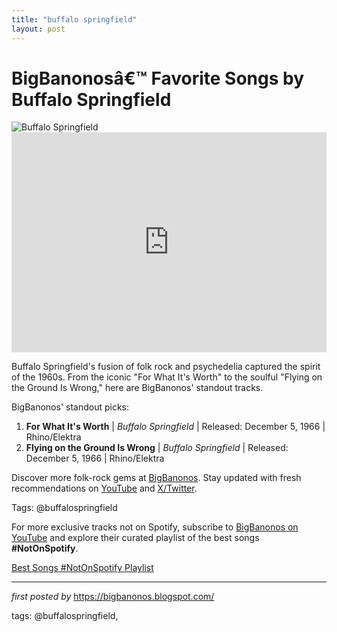 ```yaml
---
title: "buffalo springfield"
layout: post
---
```

<!-- Title of the Post -->
<h1 >BigBanonosâ€™ Favorite Songs by Buffalo Springfield</h1> <!-- Featured Image -->
<div > <img src="https://i.scdn.co/image/ab67616d0000b273d231bd1716b71b6444e25f89" alt="Buffalo Springfield">
</div> <!-- Spotify Embed -->
<div > <iframe src="https://open.spotify.com/embed/playlist/5RdUfgaaY8u7GNLXkRxTww?utm_source=generator" width="100%" height="352" frameBorder="0" allowfullscreen="" allow="autoplay; clipboard-write; encrypted-media; fullscreen; picture-in-picture" loading="lazy"></iframe>
</div> <!-- Introductory Text -->
<p >Buffalo Springfield's fusion of folk rock and psychedelia captured the spirit of the 1960s. From the iconic "For What It's Worth" to the soulful "Flying on the Ground Is Wrong," here are BigBanonos' standout tracks.</p> <!-- Song Highlights -->
<div > <p>BigBanonos' standout picks:</p> <ol> <li><strong>For What It's Worth</strong> | <em>Buffalo Springfield</em> | Released: December 5, 1966 | Rhino/Elektra</li> <li><strong>Flying on the Ground Is Wrong</strong> | <em>Buffalo Springfield</em> | Released: December 5, 1966 | Rhino/Elektra</li> </ol>
</div> <!-- Footer Links -->
<div > <p>Discover more folk-rock gems at <a href="https://bigbanonos.blogspot.com/" target="_blank">BigBanonos</a>. Stay updated with fresh recommendations on <a href="https://www.youtube.com/@BigBanonos" target="_blank">YouTube</a> and <a href="https://x.com/bigbanonos" target="_blank">X/Twitter</a>.</p>
</div> <!-- Tags -->
<p >Tags: @buffalospringfield</p>


<!--Subscribe and Playlist Links-->
<div>
    <p>For more exclusive tracks not on Spotify, subscribe to <a href="https://www.youtube.com/@BigBanonos" target="_blank">BigBanonos on YouTube</a> and explore their curated playlist of the best songs <strong>#NotOnSpotify</strong>.</p>
    <p><a href="https://www.youtube.com/playlist?list=PLtuNtuTatqI0kFahUCbtbfenC_ET5O_tr" target="_blank">Best Songs #NotOnSpotify Playlist<br /></a></p></div>

<hr />

<p><em>first posted by</em> <a href="https://bigbanonos.blogspot.com/" rel="noopener" target="_new">https://bigbanonos.blogspot.com/</a></p>

<p>tags: @buffalospringfield,</p>
